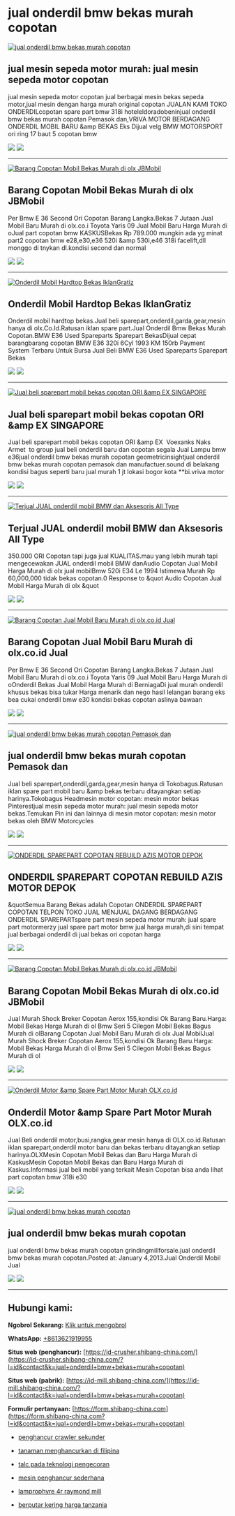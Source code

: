 # jual onderdil bmw bekas murah copotan

<a href="https://swt.shibang-china.com/?l=id&img&k=jual+onderdil+bmw+bekas+murah+copotan" target="_blank">![jual onderdil bmw bekas murah copotan](http://static.shibang-china.com/all-800x300/118.jpg)</a>

## jual mesin sepeda motor murah: jual mesin sepeda motor copotan
jual mesin sepeda motor copotan jual berbagai mesin bekas sepeda motor,jual mesin dengan harga murah original copotan JUALAN KAMI TOKO ONDERDILcopotan spare part bmw 318i hoteleldoradobeninjual onderdil bmw bekas murah copotan Pemasok dan,VRIVA MOTOR BERDAGANG ONDERDIL MOBIL BARU &amp BEKAS Eks Dijual velg BMW MOTORSPORT ori ring 17 baut 5 copotan bmw


<a href="https://whatsapp.shibangsoft.com/WhatsApp.php" target="_blank" title="WhatsApp">![](http://static.shibang-china.com/icon/whatsapp.png)</a> <a href="https://swt.shibang-china.com/?l=id&icon&k=jual+onderdil+bmw+bekas+murah+copotan" target="_blank">![](http://static.shibang-china.com/icon/chat-id.png)</a>

---

<a href="https://swt.shibang-china.com/?l=id&img&k=jual+onderdil+bmw+bekas+murah+copotan" target="_blank">![Barang Copotan Mobil Bekas Murah di olx JBMobil](http://static.shibang-china.com/all-800x300/1148.jpg)</a>

## Barang Copotan Mobil Bekas Murah di olx JBMobil
Per Bmw E 36 Second Ori Copotan Barang Langka.Bekas 7 Jutaan Jual Mobil Baru Murah di olx.co.i Toyota Yaris 09 Jual Mobil Baru Harga Murah di oJual part copotan bmw KASKUSBekas Rp 789.000 mungkin ada yg minat part2 copotan bmw e28,e30,e36 520i &amp 530i,e46 318i facelift,dll monggo di tnykan dl.kondisi second dan normal


<a href="https://whatsapp.shibangsoft.com/WhatsApp.php" target="_blank" title="WhatsApp">![](http://static.shibang-china.com/icon/whatsapp.png)</a> <a href="https://swt.shibang-china.com/?l=id&icon&k=jual+onderdil+bmw+bekas+murah+copotan" target="_blank">![](http://static.shibang-china.com/icon/chat-id.png)</a>

---

<a href="https://swt.shibang-china.com/?l=id&img&k=jual+onderdil+bmw+bekas+murah+copotan" target="_blank">![Onderdil Mobil Hardtop Bekas IklanGratiz](http://static.shibang-china.com/all-800x300/228.jpg)</a>

## Onderdil Mobil Hardtop Bekas IklanGratiz
Onderdil mobil hardtop bekas.Jual beli sparepart,onderdil,garda,gear,mesin hanya di olx.Co.Id.Ratusan iklan spare part.Jual Onderdil Bmw Bekas Murah Copotan.BMW E36 Used Spareparts Sparepart BekasDijual cepat barangbarang copotan BMW E36 320i 6Cyl 1993 KM 150rb Payment System Terbaru Untuk Bursa Jual Beli BMW E36 Used Spareparts Sparepart Bekas


<a href="https://whatsapp.shibangsoft.com/WhatsApp.php" target="_blank" title="WhatsApp">![](http://static.shibang-china.com/icon/whatsapp.png)</a> <a href="https://swt.shibang-china.com/?l=id&icon&k=jual+onderdil+bmw+bekas+murah+copotan" target="_blank">![](http://static.shibang-china.com/icon/chat-id.png)</a>

---

<a href="https://swt.shibang-china.com/?l=id&img&k=jual+onderdil+bmw+bekas+murah+copotan" target="_blank">![Jual beli sparepart mobil bekas copotan ORI &amp EX SINGAPORE](http://static.shibang-china.com/all-800x300/345.jpg)</a>

## Jual beli sparepart mobil bekas copotan ORI &amp EX SINGAPORE
Jual beli sparepart mobil bekas copotan ORI &amp EX ‎ Voexanks Naks Armet ‎ to group jual beli onderdil baru dan copotan segala Jual Lampu bmw e36jual onderdil bmw bekas murah copotan geometricinsightjual onderdil bmw bekas murah copotan pemasok dan manufactuer.sound di belakang kondisi bagus seperti baru jual murah 1 jt lokasi bogor kota **bi.vriva motor


<a href="https://whatsapp.shibangsoft.com/WhatsApp.php" target="_blank" title="WhatsApp">![](http://static.shibang-china.com/icon/whatsapp.png)</a> <a href="https://swt.shibang-china.com/?l=id&icon&k=jual+onderdil+bmw+bekas+murah+copotan" target="_blank">![](http://static.shibang-china.com/icon/chat-id.png)</a>

---

<a href="https://swt.shibang-china.com/?l=id&img&k=jual+onderdil+bmw+bekas+murah+copotan" target="_blank">![Terjual JUAL onderdil mobil BMW dan Aksesoris All Type](http://static.shibang-china.com/all-800x300/377.jpg)</a>

## Terjual JUAL onderdil mobil BMW dan Aksesoris All Type
350.000 ORI Copotan tapi juga jual KUALITAS.mau yang lebih murah tapi mengecewakan JUAL onderdil mobil BMW danAudio Copotan Jual Mobil Harga Murah di olx jual mobilBmw 520i E34 Le 1994 Istimewa Murah Rp 60,000,000 tidak bekas copotan.0 Response to &quot Audio Copotan Jual Mobil Harga Murah di olx &quot


<a href="https://whatsapp.shibangsoft.com/WhatsApp.php" target="_blank" title="WhatsApp">![](http://static.shibang-china.com/icon/whatsapp.png)</a> <a href="https://swt.shibang-china.com/?l=id&icon&k=jual+onderdil+bmw+bekas+murah+copotan" target="_blank">![](http://static.shibang-china.com/icon/chat-id.png)</a>

---

<a href="https://swt.shibang-china.com/?l=id&img&k=jual+onderdil+bmw+bekas+murah+copotan" target="_blank">![Barang Copotan Jual Mobil Baru Murah di olx.co.id Jual](http://static.shibang-china.com/all-800x300/1172.jpg)</a>

## Barang Copotan Jual Mobil Baru Murah di olx.co.id Jual
Per Bmw E 36 Second Ori Copotan Barang Langka.Bekas 7 Jutaan Jual Mobil Baru Murah di olx.co.i Toyota Yaris 09 Jual Mobil Baru Harga Murah di oOnderdil Bekas Jual Mobil Harga Murah di BerniagaDi jual murah onderdil khusus bekas bisa tukar Harga menarik dan nego hasil lelangan barang eks bea cukai onderdil bmw e30 kondisi bekas copotan aslinya bawaan


<a href="https://whatsapp.shibangsoft.com/WhatsApp.php" target="_blank" title="WhatsApp">![](http://static.shibang-china.com/icon/whatsapp.png)</a> <a href="https://swt.shibang-china.com/?l=id&icon&k=jual+onderdil+bmw+bekas+murah+copotan" target="_blank">![](http://static.shibang-china.com/icon/chat-id.png)</a>

---

<a href="https://swt.shibang-china.com/?l=id&img&k=jual+onderdil+bmw+bekas+murah+copotan" target="_blank">![jual onderdil bmw bekas murah copotan Pemasok dan](http://static.shibang-china.com/all-800x300/1314.jpg)</a>

## jual onderdil bmw bekas murah copotan Pemasok dan
Jual beli sparepart,onderdil,garda,gear,mesin hanya di Tokobagus.Ratusan iklan spare part mobil baru &amp bekas terbaru ditayangkan setiap harinya.Tokobagus Headmesin motor copotan: mesin motor bekas Pinterestjual mesin sepeda motor murah: jual mesin sepeda motor bekas.Temukan Pin ini dan lainnya di mesin motor copotan: mesin motor bekas oleh BMW Motorcycles


<a href="https://whatsapp.shibangsoft.com/WhatsApp.php" target="_blank" title="WhatsApp">![](http://static.shibang-china.com/icon/whatsapp.png)</a> <a href="https://swt.shibang-china.com/?l=id&icon&k=jual+onderdil+bmw+bekas+murah+copotan" target="_blank">![](http://static.shibang-china.com/icon/chat-id.png)</a>

---

<a href="https://swt.shibang-china.com/?l=id&img&k=jual+onderdil+bmw+bekas+murah+copotan" target="_blank">![ONDERDIL SPAREPART COPOTAN REBUILD AZIS MOTOR DEPOK](http://static.shibang-china.com/all-800x300/179.jpg)</a>

## ONDERDIL SPAREPART COPOTAN REBUILD AZIS MOTOR DEPOK
&quotSemua Barang Bekas adalah Copotan ONDERDIL SPAREPART COPOTAN TELPON TOKO JUAL MENJUAL DAGANG BERDAGANG ONDERDIL SPAREPARTspare part mesin sepeda motor murah: jual spare part motormerzy jual spare part motor bmw jual harga murah,di sini tempat jual berbagai onderdil di jual bekas ori copotan harga


<a href="https://whatsapp.shibangsoft.com/WhatsApp.php" target="_blank" title="WhatsApp">![](http://static.shibang-china.com/icon/whatsapp.png)</a> <a href="https://swt.shibang-china.com/?l=id&icon&k=jual+onderdil+bmw+bekas+murah+copotan" target="_blank">![](http://static.shibang-china.com/icon/chat-id.png)</a>

---

<a href="https://swt.shibang-china.com/?l=id&img&k=jual+onderdil+bmw+bekas+murah+copotan" target="_blank">![Barang Copotan Mobil Bekas Murah di olx.co.id JBMobil](http://static.shibang-china.com/all-800x300/874.jpg)</a>

## Barang Copotan Mobil Bekas Murah di olx.co.id JBMobil
Jual Murah Shock Breker Copotan Aerox 155,kondisi Ok Barang Baru.Harga: Mobil Bekas Harga Murah di ol Bmw Seri 5 Cilegon Mobil Bekas Bagus Murah di olBarang Copotan Jual Mobil Baru Murah di olx Jual MobilJual Murah Shock Breker Copotan Aerox 155,kondisi Ok Barang Baru.Harga: Mobil Bekas Harga Murah di ol Bmw Seri 5 Cilegon Mobil Bekas Bagus Murah di ol


<a href="https://whatsapp.shibangsoft.com/WhatsApp.php" target="_blank" title="WhatsApp">![](http://static.shibang-china.com/icon/whatsapp.png)</a> <a href="https://swt.shibang-china.com/?l=id&icon&k=jual+onderdil+bmw+bekas+murah+copotan" target="_blank">![](http://static.shibang-china.com/icon/chat-id.png)</a>

---

<a href="https://swt.shibang-china.com/?l=id&img&k=jual+onderdil+bmw+bekas+murah+copotan" target="_blank">![Onderdil Motor &amp Spare Part Motor Murah OLX.co.id](http://static.shibang-china.com/all-800x300/413.jpg)</a>

## Onderdil Motor &amp Spare Part Motor Murah OLX.co.id
Jual Beli onderdil motor,busi,rangka,gear mesin hanya di OLX.co.id.Ratusan iklan sparepart,onderdil motor baru dan bekas terbaru ditayangkan setiap harinya.OLXMesin Copotan Mobil Bekas dan Baru Harga Murah di KaskusMesin Copotan Mobil Bekas dan Baru Harga Murah di Kaskus.Informasi jual beli mobil yang terkait Mesin Copotan bisa anda lihat part copotan bmw 318i e30


<a href="https://whatsapp.shibangsoft.com/WhatsApp.php" target="_blank" title="WhatsApp">![](http://static.shibang-china.com/icon/whatsapp.png)</a> <a href="https://swt.shibang-china.com/?l=id&icon&k=jual+onderdil+bmw+bekas+murah+copotan" target="_blank">![](http://static.shibang-china.com/icon/chat-id.png)</a>

---

<a href="https://swt.shibang-china.com/?l=id&img&k=jual+onderdil+bmw+bekas+murah+copotan" target="_blank">![jual onderdil bmw bekas murah copotan](http://static.shibang-china.com/all-800x300/1337.jpg)</a>

## jual onderdil bmw bekas murah copotan
jual onderdil bmw bekas murah copotan grindingmillforsale.jual onderdil bmw bekas murah copotan.Posted at: January 4,2013.Jual Onderdil Mobil Jual

<a href="https://whatsapp.shibangsoft.com/WhatsApp.php" target="_blank" title="WhatsApp">![](http://static.shibang-china.com/icon/whatsapp.png)</a> <a href="https://swt.shibang-china.com/?l=id&icon&k=jual+onderdil+bmw+bekas+murah+copotan" target="_blank">![](http://static.shibang-china.com/icon/chat-id.png)</a>

---
## Hubungi kami:

**Ngobrol Sekarang:** [Klik untuk mengobrol](https://swt.shibang-china.com?l=id&contact&k=jual+onderdil+bmw+bekas+murah+copotan)

**WhatsApp:**  [+8613621919955](https://whatsapp.shibangsoft.com/WhatsApp.php)

**Situs web (penghancur):** [https://id-crusher.shibang-china.com/](https://id-crusher.shibang-china.com/?l=id&contact&k=jual+onderdil+bmw+bekas+murah+copotan)

**Situs web (pabrik):** [https://id-mill.shibang-china.com/](https://id-mill.shibang-china.com/?l=id&contact&k=jual+onderdil+bmw+bekas+murah+copotan)

**Formulir pertanyaan:** [https://form.shibang-china.com](https://form.shibang-china.com?l=id&contact&k=jual+onderdil+bmw+bekas+murah+copotan)

* [penghancur crawler sekunder](../45/penghancur%20crawler%20sekunder.md)

* [tanaman menghancurkan di filipina](../41/tanaman%20menghancurkan%20di%20filipina.md)

* [talc pada teknologi pengecoran](../43/talc%20pada%20teknologi%20pengecoran.md)

* [mesin penghancur sederhana](../49/mesin%20penghancur%20sederhana.md)

* [lamprophyre 4r raymond mill](../50/lamprophyre%204r%20raymond%20mill.md)

* [berputar kering harga tanzania](../44/berputar%20kering%20harga%20tanzania.md)